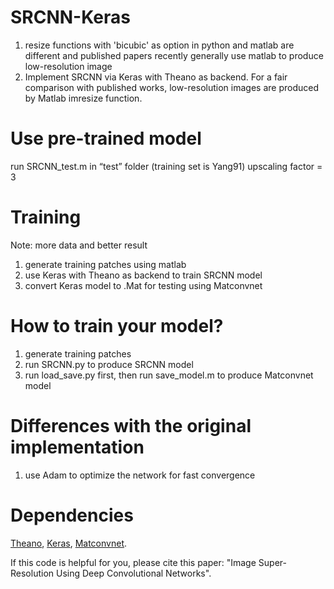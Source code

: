 # SRCNN-Keras
1. resize functions with 'bicubic' as option in python and matlab are different and published papers recently generally use matlab to produce low-resolution image
2. Implement SRCNN via Keras with Theano as backend. For a fair comparison with published works, low-resolution images are produced by Matlab imresize function.

# Use pre-trained model
run SRCNN_test.m in “test” folder (training set is Yang91)
upscaling factor = 3

# Training
Note: more data and better result
1. generate training patches using matlab 
2. use Keras with Theano as backend to train SRCNN model
3. convert Keras model to .Mat for testing using Matconvnet

# How to train your model?
1. generate training patches 
2. run SRCNN.py to produce SRCNN model
3. run load_save.py first, then run save_model.m to produce Matconvnet model 

# Differences with the original implementation
1. use Adam to optimize the network for fast convergence
 
# Dependencies
[Theano](http://github.com/Theano/Theano), [Keras](http://github.com/fchollet/keras), [Matconvnet](http://www.vlfeat.org/matconvnet/).


If this code is helpful for you, please cite this paper: "Image Super-Resolution Using Deep Convolutional Networks".



